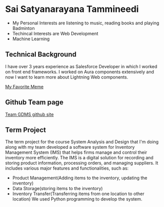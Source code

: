 # Sai Satyanarayana Tammineedi

  - My Personal Interests are listening to music, reading  books and 
playing Badminton
  - Techincal Interests are Web Development
  - Machine Learning
    
## Technical Background
I have over 3 years experience as Salesforce Developer in which I worked 
on front end frameworks. I worked on Aura components extensively and now I 
want to learn more about Lightning Web components.

[My Favorite 
Meme](https://i.pinimg.com/736x/4a/17/de/4a17de2149fefbb2146110c3d3a41db0.jpg)

## Github Team page

[Team GDMS github site](https://saitammineedi19.github.io/GVSU-CIS641-TEAM-GDMS/)

## Term Project
The term project for the course System Analysis and Design that I'm doing along with my team developed a software system for Inventory Management System (IMS) that helps firms manage and control their inventory more efficiently. The IMS is a digital solution for recording and storing product information, processing orders, and managing suppliers. It includes various major features and functionalities, such as:
- Product Management(Adding items to the inventory, updating the inventory)
- Data Storage(storing items to the inventory)
- Inventory Transfer(Transferring items from one location to other location)
We used Python programming to develop the system.
